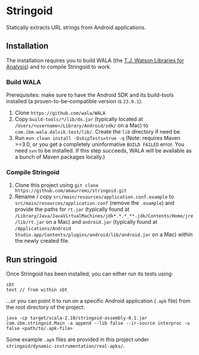 # Stringoid

Statically extracts URL strings from Android applications.

## Installation

The installation requires you to build WALA (the [T.J. Watson Libraries for Analysis](https://github.com/wala/WALA)) and to compile Stringoid to work.


### Build WALA
Prerequisites: make sure to have the Android SDK and its build-tools installed (a proven-to-be-compatible version is `23.0.1`).

1. Clone `https://github.com/wala/WALA`
2. Copy `build-tools/*/lib/dx.jar` (typically located at `/Users/<username>/Library/Android/sdk/` on a Mac) to `com.ibm.wala.dalvik.test/lib/`. Create the `lib` directory if need be.
3. Run `mvn clean install -DskipTests=true -q` (Note: requires Maven >=3.0, or you get a completely uninformative `BUILD FAILED` error. You need `svn` to be installed. If this step succeeds, WALA will be available as a bunch of Maven packages locally.)

### Compile Stringoid

1. Clone this project using `git clone https://github.com/amaurremi/stringoid.git`
2. Rename / copy `src/main/resources/application.conf.example` to `src/main/resources/application.conf` (remove the `.example`) and provide the paths for `rt.jar` (typically found at `/Library/Java/JavaVirtualMachines/jdk*.*.*_**.jdk/Contents/Home/jre/lib/rt.jar` on a Mac) and `android.jar` (typically found at `/Applications/Android Studio.app/Contents/plugins/android/lib/android.jar` on a Mac) within the newly created file.


## Run stringoid

Once Stringoid has been installed, you can either run its tests using:

    sbt
    test // from within sbt

...or you can point it to run on a specific Android application (`.apk` file) from the root directory of the project:

    java -cp target/scala-2.10/stringoid-assembly-0.1.jar com.ibm.stringoid.Main -a append --lib false --ir-source interproc -u false <path/to/.apk-file>

Some example `.apk` files are provided in this project under `stringoid/dynamic-instrumentation/real-apks/`.


<!-- ## How to run on Spark: (Partial?) setup steps

# Setting up WALA

    1. Clone `https://github.com/wala/WALA`
    2. Checkout the commit `ce10710125b342b5d0587975cdd8180166565e50`. (I know...)
    3. Get the Android SDK, and the build-tools. I have `build-tools/23.0.1`.
    4. Copy `build-tools/*/lib/dx.jar` to `com.ibm.wala.dalvik.test/lib/`.
    5. Run `mvn clean install -DskipTests=true -q` (requires Maven >=3.0, or you get a completely uninformative 'BUILD FAILED' error). Note that you need `svn` to be installed, for some reason. If this step succeeds, then WALA will be available as a bunch of Maven packages locally.

# The Spark part.

    1. Get Spark. Pick the same version as in `build.sbt`, pre-compiled for Hadoop works.
    2. Copy `src/main/resources/application.conf.example` to `src/main/resources/application.conf`, edit as appropriate.
    3. Run `sbt assembly`
    4. Run `spark-submit --master local[1] --class com.ibm.stringoid.spark.SparkHarness target/.../stringoid-assembly....jar constants src/test/resources spark-out 0`, or similar. -->
